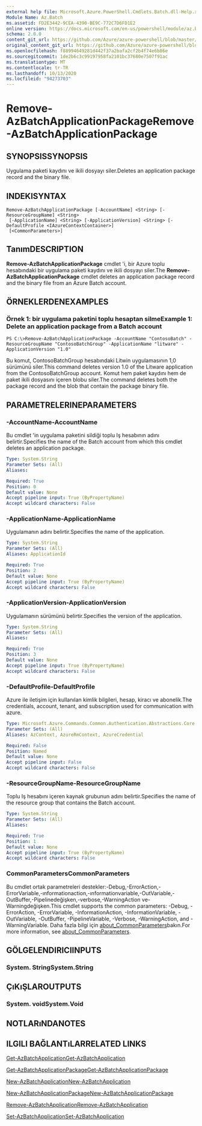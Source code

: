 ```yaml
---
external help file: Microsoft.Azure.PowerShell.Cmdlets.Batch.dll-Help.xml
Module Name: Az.Batch
ms.assetid: FD2E3442-9CEA-4390-BE9C-772C7D6FD1E2
online version: https://docs.microsoft.com/en-us/powershell/module/az.batch/remove-azbatchapplicationpackage
schema: 2.0.0
content_git_url: https://github.com/Azure/azure-powershell/blob/master/src/Batch/Batch/help/Remove-AzBatchApplicationPackage.md
original_content_git_url: https://github.com/Azure/azure-powershell/blob/master/src/Batch/Batch/help/Remove-AzBatchApplicationPackage.md
ms.openlocfilehash: f88994649281d442f37a2bafa2cf2b4f74e6b86e
ms.sourcegitcommit: 1de2b6c3c99197958fa2101bc37680e7507f91ac
ms.translationtype: MT
ms.contentlocale: tr-TR
ms.lasthandoff: 10/13/2020
ms.locfileid: "94273703"
---
```

# <span data-ttu-id="7258c-101">Remove-AzBatchApplicationPackage</span><span class="sxs-lookup"><span data-stu-id="7258c-101">Remove-AzBatchApplicationPackage</span></span>

## <span data-ttu-id="7258c-102">SYNOPSIS</span><span class="sxs-lookup"><span data-stu-id="7258c-102">SYNOPSIS</span></span>
<span data-ttu-id="7258c-103">Uygulama paketi kaydını ve ikili dosyayı siler.</span><span class="sxs-lookup"><span data-stu-id="7258c-103">Deletes an application package record and the binary file.</span></span>

## <span data-ttu-id="7258c-104">INDEKI</span><span class="sxs-lookup"><span data-stu-id="7258c-104">SYNTAX</span></span>

```
Remove-AzBatchApplicationPackage [-AccountName] <String> [-ResourceGroupName] <String>
 [-ApplicationName] <String> [-ApplicationVersion] <String> [-DefaultProfile <IAzureContextContainer>]
 [<CommonParameters>]
```

## <span data-ttu-id="7258c-105">Tanım</span><span class="sxs-lookup"><span data-stu-id="7258c-105">DESCRIPTION</span></span>
<span data-ttu-id="7258c-106">**Remove-AzBatchApplicationPackage** cmdlet 'i, bir Azure toplu hesabındaki bir uygulama paketi kaydını ve ikili dosyayı siler.</span><span class="sxs-lookup"><span data-stu-id="7258c-106">The **Remove-AzBatchApplicationPackage** cmdlet deletes an application package record and the binary file from an Azure Batch account.</span></span>

## <span data-ttu-id="7258c-107">ÖRNEKLERDEN</span><span class="sxs-lookup"><span data-stu-id="7258c-107">EXAMPLES</span></span>

### <span data-ttu-id="7258c-108">Örnek 1: bir uygulama paketini toplu hesaptan silme</span><span class="sxs-lookup"><span data-stu-id="7258c-108">Example 1: Delete an application package from a Batch account</span></span>
```
PS C:\>Remove-AzBatchApplicationPackage -AccountName "ContosoBatch" -ResourceGroupName "ContosoBatchGroup" -ApplicationName "litware" -ApplicationVersion "1.0"
```

<span data-ttu-id="7258c-109">Bu komut, ContosoBatchGroup hesabındaki Litwin uygulamasının 1,0 sürümünü siler.</span><span class="sxs-lookup"><span data-stu-id="7258c-109">This command deletes version 1.0 of the Litware application from the ContosoBatchGroup account.</span></span>
<span data-ttu-id="7258c-110">Komut hem paket kaydını hem de paket ikili dosyasını içeren blobu siler.</span><span class="sxs-lookup"><span data-stu-id="7258c-110">The command deletes both the package record and the blob that contain the package binary file.</span></span>

## <span data-ttu-id="7258c-111">PARAMETRELERINE</span><span class="sxs-lookup"><span data-stu-id="7258c-111">PARAMETERS</span></span>

### <span data-ttu-id="7258c-112">-AccountName</span><span class="sxs-lookup"><span data-stu-id="7258c-112">-AccountName</span></span>
<span data-ttu-id="7258c-113">Bu cmdlet 'in uygulama paketini sildiği toplu Iş hesabının adını belirtir.</span><span class="sxs-lookup"><span data-stu-id="7258c-113">Specifies the name of the Batch account from which this cmdlet deletes an application package.</span></span>

```yaml
Type: System.String
Parameter Sets: (All)
Aliases:

Required: True
Position: 0
Default value: None
Accept pipeline input: True (ByPropertyName)
Accept wildcard characters: False
```

### <span data-ttu-id="7258c-114">-ApplicationName</span><span class="sxs-lookup"><span data-stu-id="7258c-114">-ApplicationName</span></span>
<span data-ttu-id="7258c-115">Uygulamanın adını belirtir.</span><span class="sxs-lookup"><span data-stu-id="7258c-115">Specifies the name of the application.</span></span>

```yaml
Type: System.String
Parameter Sets: (All)
Aliases: ApplicationId

Required: True
Position: 2
Default value: None
Accept pipeline input: True (ByPropertyName)
Accept wildcard characters: False
```

### <span data-ttu-id="7258c-116">-ApplicationVersion</span><span class="sxs-lookup"><span data-stu-id="7258c-116">-ApplicationVersion</span></span>
<span data-ttu-id="7258c-117">Uygulamanın sürümünü belirtir.</span><span class="sxs-lookup"><span data-stu-id="7258c-117">Specifies the version of the application.</span></span>

```yaml
Type: System.String
Parameter Sets: (All)
Aliases:

Required: True
Position: 3
Default value: None
Accept pipeline input: True (ByPropertyName)
Accept wildcard characters: False
```

### <span data-ttu-id="7258c-118">-DefaultProfile</span><span class="sxs-lookup"><span data-stu-id="7258c-118">-DefaultProfile</span></span>
<span data-ttu-id="7258c-119">Azure ile iletişim için kullanılan kimlik bilgileri, hesap, kiracı ve abonelik.</span><span class="sxs-lookup"><span data-stu-id="7258c-119">The credentials, account, tenant, and subscription used for communication with azure.</span></span>

```yaml
Type: Microsoft.Azure.Commands.Common.Authentication.Abstractions.Core.IAzureContextContainer
Parameter Sets: (All)
Aliases: AzContext, AzureRmContext, AzureCredential

Required: False
Position: Named
Default value: None
Accept pipeline input: False
Accept wildcard characters: False
```

### <span data-ttu-id="7258c-120">-ResourceGroupName</span><span class="sxs-lookup"><span data-stu-id="7258c-120">-ResourceGroupName</span></span>
<span data-ttu-id="7258c-121">Toplu Iş hesabını içeren kaynak grubunun adını belirtir.</span><span class="sxs-lookup"><span data-stu-id="7258c-121">Specifies the name of the resource group that contains the Batch account.</span></span>

```yaml
Type: System.String
Parameter Sets: (All)
Aliases:

Required: True
Position: 1
Default value: None
Accept pipeline input: True (ByPropertyName)
Accept wildcard characters: False
```

### <span data-ttu-id="7258c-122">CommonParameters</span><span class="sxs-lookup"><span data-stu-id="7258c-122">CommonParameters</span></span>
<span data-ttu-id="7258c-123">Bu cmdlet ortak parametreleri destekler:-Debug,-ErrorAction,-ErrorVariable,-ınformationaction,-ınformationvariable,-OutVariable,-OutBuffer,-Pipelinedeğişken,-verbose,-WarningAction ve-Warningdeğişken.</span><span class="sxs-lookup"><span data-stu-id="7258c-123">This cmdlet supports the common parameters: -Debug, -ErrorAction, -ErrorVariable, -InformationAction, -InformationVariable, -OutVariable, -OutBuffer, -PipelineVariable, -Verbose, -WarningAction, and -WarningVariable.</span></span> <span data-ttu-id="7258c-124">Daha fazla bilgi için [about_CommonParameters](http://go.microsoft.com/fwlink/?LinkID=113216)bakın.</span><span class="sxs-lookup"><span data-stu-id="7258c-124">For more information, see [about_CommonParameters](http://go.microsoft.com/fwlink/?LinkID=113216).</span></span>

## <span data-ttu-id="7258c-125">GÖLGELENDIRICI</span><span class="sxs-lookup"><span data-stu-id="7258c-125">INPUTS</span></span>

### <span data-ttu-id="7258c-126">System. String</span><span class="sxs-lookup"><span data-stu-id="7258c-126">System.String</span></span>

## <span data-ttu-id="7258c-127">ÇıKıŞLAR</span><span class="sxs-lookup"><span data-stu-id="7258c-127">OUTPUTS</span></span>

### <span data-ttu-id="7258c-128">System. void</span><span class="sxs-lookup"><span data-stu-id="7258c-128">System.Void</span></span>

## <span data-ttu-id="7258c-129">NOTLARıNDA</span><span class="sxs-lookup"><span data-stu-id="7258c-129">NOTES</span></span>

## <span data-ttu-id="7258c-130">ILGILI BAĞLANTıLAR</span><span class="sxs-lookup"><span data-stu-id="7258c-130">RELATED LINKS</span></span>

[<span data-ttu-id="7258c-131">Get-AzBatchApplication</span><span class="sxs-lookup"><span data-stu-id="7258c-131">Get-AzBatchApplication</span></span>](./Get-AzBatchApplication.md)

[<span data-ttu-id="7258c-132">Get-AzBatchApplicationPackage</span><span class="sxs-lookup"><span data-stu-id="7258c-132">Get-AzBatchApplicationPackage</span></span>](./Get-AzBatchApplicationPackage.md)

[<span data-ttu-id="7258c-133">New-AzBatchApplication</span><span class="sxs-lookup"><span data-stu-id="7258c-133">New-AzBatchApplication</span></span>](./New-AzBatchApplication.md)

[<span data-ttu-id="7258c-134">New-AzBatchApplicationPackage</span><span class="sxs-lookup"><span data-stu-id="7258c-134">New-AzBatchApplicationPackage</span></span>](./New-AzBatchApplicationPackage.md)

[<span data-ttu-id="7258c-135">Remove-AzBatchApplication</span><span class="sxs-lookup"><span data-stu-id="7258c-135">Remove-AzBatchApplication</span></span>](./Remove-AzBatchApplication.md)

[<span data-ttu-id="7258c-136">Set-AzBatchApplication</span><span class="sxs-lookup"><span data-stu-id="7258c-136">Set-AzBatchApplication</span></span>](./Set-AzBatchApplication.md)


